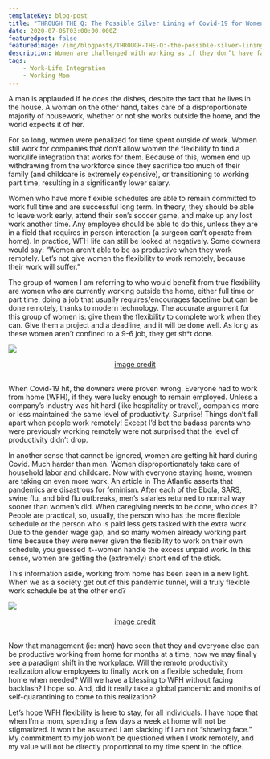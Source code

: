 ```yaml
---
templateKey: blog-post
title: "THROUGH THE Q: The Possible Silver Lining of Covid-19 for Women at Work"
date: 2020-07-05T03:00:00.000Z
featuredpost: false
featuredimage: /img/blogposts/THROUGH-THE-Q:-the-possible-silver-lining-of-covid-19-for-women-at-work/THROUGH-THE-Q--the-possible-silver-lining-of-covid-19-for-women-at-work-1.jpg
description: Women are challenged with working as if they don’t have families, and parenting as if they don’t have careers. We face double standards that men don’t face. I won’t even get into the crummy parental leave policies, because it’s worth its own post (or several). 
tags:
    - Work-Life Integration
    - Working Mom
---
```

A man is applauded if he does the dishes, despite the fact that he lives in the house. A woman on the other hand, takes care of a disproportionate majority of housework, whether or not she works outside the home, and the world expects it of her. 


For so long, women were penalized for time spent outside of work. Women still work for companies that don’t allow women the flexibility to find a work/life integration that works for them. Because of this, women end up withdrawing from the workforce since they sacrifice too much of their family (and childcare is extremely expensive), or transitioning to working part time, resulting in a significantly lower salary. 


Women who have more flexible schedules are able to remain committed to work full time and are successful long term. In theory, they should be able to leave work early, attend their son’s soccer game, and make up any lost work another time. Any employee should be able to do this, unless they are in a field that requires in person interaction (a surgeon can’t operate from home). In practice, WFH life can still be looked at negatively. Some downers would say: “Women aren’t able to be as productive when they work remotely. Let’s not give women the flexibility to work remotely, because their work will suffer.” 


The group of women I am referring to who would benefit from true flexibility are women who are currently working outside the home, either full time or part time, doing a job that usually requires/encourages facetime but can be done remotely, thanks to modern technology. The accurate argument for this group of women is: give them the flexibility to complete work when they can. Give them a project and a deadline, and it will be done well. As long as these women aren’t confined to a 9-6 job, they get sh*t done.

![](/img/blogposts/THROUGH-THE-Q:-the-possible-silver-lining-of-covid-19-for-women-at-work/THROUGH-THE-Q--the-possible-silver-lining-of-covid-19-for-women-at-work-1.jpg#center)
<div style="text-align: center"><a href="https://img.etimg.com/thumb/width-640,height-480,imgsize-890916,resizemode-1,msid-74745305/coronavirus-and-worklife-tips-to-make-working-from-home-easy.jpg">image credit</a></div><br />

When Covid-19 hit, the downers were proven wrong. Everyone had to work from home (WFH), if they were lucky enough to remain employed. Unless a company’s industry was hit hard (like hospitality or travel), companies more or less maintained the same level of productivity. Surprise! Things don’t fall apart when people work remotely! Except I’d bet the badass parents who were previously working remotely were not surprised that the level of productivity didn’t drop. 

In another sense that cannot be ignored, women are getting hit hard during Covid. Much harder than men. Women disproportionately take care of household labor and childcare. Now with everyone staying home, women are taking on even more work. An article in The Atlantic asserts that pandemics are disastrous for feminism. After each of the Ebola, SARS, swine flu, and bird flu outbreaks, men’s salaries returned to normal way sooner than women’s did. When caregiving needs to be done, who does it? People are practical, so, usually, the person who has the more flexible schedule or the person who is paid less gets tasked with the extra work. Due to the gender wage gap, and so many women already working part time because they were never given the flexibility to work on their own schedule, you guessed it--women handle the excess unpaid work. In this sense, women are getting the (extremely) short end of the stick. 

This information aside, working from home has been seen in a new light. When we as a society get out of this pandemic tunnel, will a truly flexible work schedule be at the other end?

![](/img/blogposts/THROUGH-THE-Q:-the-possible-silver-lining-of-covid-19-for-women-at-work/THROUGH-THE-Q--the-possible-silver-lining-of-covid-19-for-women-at-work-2.jpeg#center)
<div style="text-align: center"><a href="https://assets.entrepreneur.com/content/3x2/2000/20200427160214-GettyImages-1213540721.jpeg">image credit</a></div><br />

Now that management (ie: men) have seen that they and everyone else can be productive working from home for months at a time, now we may finally see a paradigm shift in the workplace. Will the remote productivity realization allow employees to finally work on a flexible schedule, from home when needed? Will we have a blessing to WFH without facing backlash? I hope so. And, did it really take a global pandemic and months of self-quarantining to come to this realization? 


Let’s hope WFH flexibility is here to stay, for all individuals. I have hope that when I’m a mom, spending a few days a week at home will not be stigmatized. It won’t be assumed I am slacking if I am not “showing face.” My commitment to my job won’t be questioned when I work remotely, and my value will not be directly proportional to my time spent in the office.